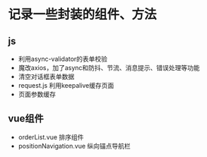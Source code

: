# 记录一些封装的组件、方法

## js
- 利用async-validator的表单校验
- 魔改axios，加了async和防抖、节流、消息提示、错误处理等功能
- 清空对话框表单数据
- request.js 利用keepalive缓存页面
-  页面参数缓存

## vue组件
- orderList.vue 排序组件
- positionNavigation.vue 纵向锚点导航栏